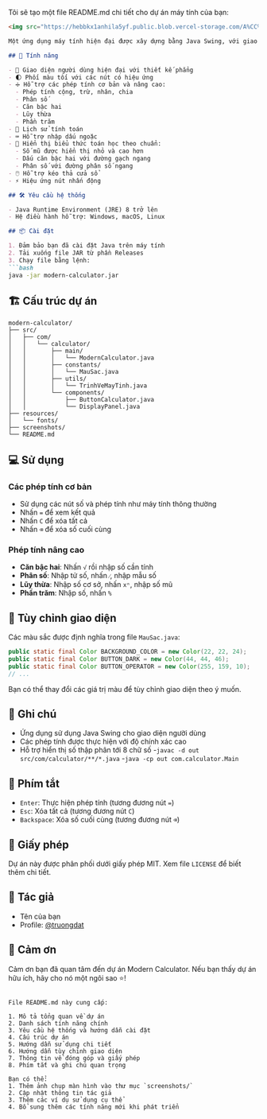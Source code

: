Tôi sẽ tạo một file README.md chi tiết cho dự án máy tính của bạn:

```markdown
<img src="https://hebbkx1anhila5yf.public.blob.vercel-storage.com/A%CC%89nh%20ma%CC%80n%20hi%CC%80nh%202025-03-02%20lu%CC%81c%2003.40.06-iCcpNSo1QwAmCfIjS3nUbCJlVX809i.png" alt="Calculator Main" width="320"/>

Một ứng dụng máy tính hiện đại được xây dựng bằng Java Swing, với giao diện người dùng đẹp mắt và các tính năng toán học nâng cao.

## 🌟 Tính năng

- 🎨 Giao diện người dùng hiện đại với thiết kế phẳng
- 🌓 Phối màu tối với các nút có hiệu ứng
- ➗ Hỗ trợ các phép tính cơ bản và nâng cao:
  - Phép tính cộng, trừ, nhân, chia
  - Phân số
  - Căn bậc hai
  - Lũy thừa
  - Phần trăm
- 📝 Lịch sử tính toán
- ⌨️ Hỗ trợ nhập dấu ngoặc
- 🎯 Hiển thị biểu thức toán học theo chuẩn:
  - Số mũ được hiển thị nhỏ và cao hơn
  - Dấu căn bậc hai với đường gạch ngang
  - Phân số với đường phân số ngang
- 🖱️ Hỗ trợ kéo thả cửa sổ
- ⚡ Hiệu ứng nút nhấn động

## 🛠️ Yêu cầu hệ thống

- Java Runtime Environment (JRE) 8 trở lên
- Hệ điều hành hỗ trợ: Windows, macOS, Linux

## 📦 Cài đặt

1. Đảm bảo bạn đã cài đặt Java trên máy tính
2. Tải xuống file JAR từ phần Releases
3. Chạy file bằng lệnh:
```bash
java -jar modern-calculator.jar
```

## 🏗️ Cấu trúc dự án

```plaintext
modern-calculator/
├── src/
│   ├── com/
│   │   └── calculator/
│   │       ├── main/
│   │       │   └── ModernCalculator.java
│   │       ├── constants/
│   │       │   └── MauSac.java
│   │       ├── utils/
│   │       │   └── TrinhVeMayTinh.java
│   │       └── components/
│   │           ├── ButtonCalculator.java
│   │           └── DisplayPanel.java
├── resources/
│   └── fonts/
├── screenshots/
└── README.md
```

## 💻 Sử dụng

### Các phép tính cơ bản

- Sử dụng các nút số và phép tính như máy tính thông thường
- Nhấn `=` để xem kết quả
- Nhấn `C` để xóa tất cả
- Nhấn `⌫` để xóa số cuối cùng


### Phép tính nâng cao

- **Căn bậc hai**: Nhấn `√` rồi nhập số cần tính
- **Phân số**: Nhập tử số, nhấn `⁄`, nhập mẫu số
- **Lũy thừa**: Nhập số cơ sở, nhấn `xⁿ`, nhập số mũ
- **Phần trăm**: Nhập số, nhấn `%`


## 🎨 Tùy chỉnh giao diện

Các màu sắc được định nghĩa trong file `MauSac.java`:

```java
public static final Color BACKGROUND_COLOR = new Color(22, 22, 24);
public static final Color BUTTON_DARK = new Color(44, 44, 46);
public static final Color BUTTON_OPERATOR = new Color(255, 159, 10);
// ...
```

Bạn có thể thay đổi các giá trị màu để tùy chỉnh giao diện theo ý muốn.


## 📝 Ghi chú

- Ứng dụng sử dụng Java Swing cho giao diện người dùng
- Các phép tính được thực hiện với độ chính xác cao
- Hỗ trợ hiển thị số thập phân tới 8 chữ số
-```javac -d out src/com/calculator/**/*.java```
-```java -cp out com.calculator.Main```

## 🔑 Phím tắt

- `Enter`: Thực hiện phép tính (tương đương nút `=`)
- `Esc`: Xóa tất cả (tương đương nút `C`)
- `Backspace`: Xóa số cuối cùng (tương đương nút `⌫`)


## 📄 Giấy phép

Dự án này được phân phối dưới giấy phép MIT. Xem file `LICENSE` để biết thêm chi tiết.

## 👥 Tác giả

- Tên của bạn
- Profile: [@truongdat](https://truongdat.glitch.me)


## 🙏 Cảm ơn

Cảm ơn bạn đã quan tâm đến dự án Modern Calculator. Nếu bạn thấy dự án hữu ích, hãy cho nó một ngôi sao ⭐️!

```plaintext

File README.md này cung cấp:

1. Mô tả tổng quan về dự án
2. Danh sách tính năng chính
3. Yêu cầu hệ thống và hướng dẫn cài đặt
4. Cấu trúc dự án
5. Hướng dẫn sử dụng chi tiết
6. Hướng dẫn tùy chỉnh giao diện
7. Thông tin về đóng góp và giấy phép
8. Phím tắt và ghi chú quan trọng

Bạn có thể:
1. Thêm ảnh chụp màn hình vào thư mục `screenshots/`
2. Cập nhật thông tin tác giả
3. Thêm các ví dụ sử dụng cụ thể
4. Bổ sung thêm các tính năng mới khi phát triển
```
